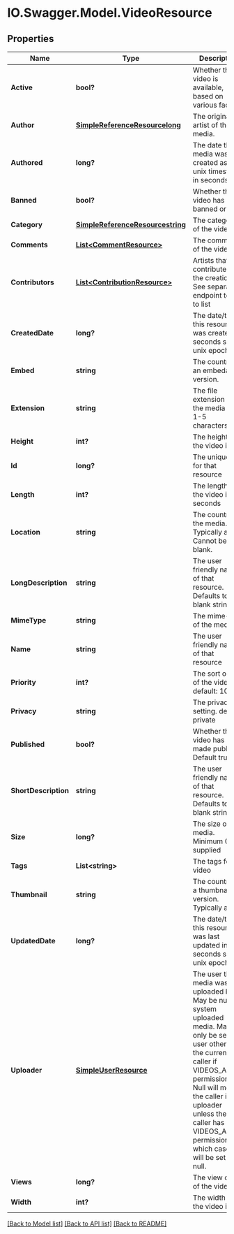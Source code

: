# IO.Swagger.Model.VideoResource
## Properties

Name | Type | Description | Notes
------------ | ------------- | ------------- | -------------
**Active** | **bool?** | Whether the video is available, based on various factors | [optional] 
**Author** | [**SimpleReferenceResourcelong**](SimpleReferenceResourcelong.md) | The original artist of the media. | [optional] 
**Authored** | **long?** | The date the media was created as a unix timestamp in seconds. | [optional] 
**Banned** | **bool?** | Whether the video has been banned or not | [optional] 
**Category** | [**SimpleReferenceResourcestring**](SimpleReferenceResourcestring.md) | The category of the video | 
**Comments** | [**List&lt;CommentResource&gt;**](CommentResource.md) | The comments of the video | [optional] 
**Contributors** | [**List&lt;ContributionResource&gt;**](ContributionResource.md) | Artists that contributed to the creation. See separate endpoint to add to list | [optional] 
**CreatedDate** | **long?** | The date/time this resource was created in seconds since unix epoch | [optional] 
**Embed** | **string** | The country of an embedable version. | [optional] 
**Extension** | **string** | The file extension of the media file. 1-5 characters. | 
**Height** | **int?** | The height of the video in px | 
**Id** | **long?** | The unique ID for that resource | [optional] 
**Length** | **int?** | The length of the video in seconds | 
**Location** | **string** | The country of the media. Typically a url. Cannot be blank. | 
**LongDescription** | **string** | The user friendly name of that resource. Defaults to blank string | [optional] 
**MimeType** | **string** | The mime-type of the media. | [optional] 
**Name** | **string** | The user friendly name of that resource | 
**Priority** | **int?** | The sort order of the video. default: 100 | [optional] 
**Privacy** | **string** | The privacy setting. default: private | [optional] 
**Published** | **bool?** | Whether the video has been made public. Default true | [optional] 
**ShortDescription** | **string** | The user friendly name of that resource. Defaults to blank string | [optional] 
**Size** | **long?** | The size of the media. Minimum 0 if supplied | [optional] 
**Tags** | **List&lt;string&gt;** | The tags for the video | [optional] 
**Thumbnail** | **string** | The country of a thumbnail version. Typically a url. | [optional] 
**UpdatedDate** | **long?** | The date/time this resource was last updated in seconds since unix epoch | [optional] 
**Uploader** | [**SimpleUserResource**](SimpleUserResource.md) | The user the media was uploaded by. May be null for system uploaded media. May only be set to a user other than the current caller if VIDEOS_ADMIN permission. Null will mean the caller is the uploader unless the caller has VIDEOS_ADMIN permission, in which case it will be set to null. | [optional] 
**Views** | **long?** | The view count of the video | [optional] 
**Width** | **int?** | The width of the video in px | 

[[Back to Model list]](../README.md#documentation-for-models) [[Back to API list]](../README.md#documentation-for-api-endpoints) [[Back to README]](../README.md)

